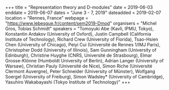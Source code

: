 +++
title = "Representation theory and D-modules"
date = 2019-06-03
enddate = 2019-06-07
dates = "June 3 - 7, 2019"
dateadded = 2019-02-07
location = "Rennes, France"
webpage = "https://www.lebesgue.fr/content/sem2019-Dmod"
organisers = "Michel Gros, Tobias Schmidt"
speakers = "Tomoyuki Abe (Kavli, IPMU, Tokyo), Konstantin Ardakov (University of Oxford), Justin Campbell (California Institute of Technology), Richard Crew (University of Florida), Tsao-Hsien Chen (University of Chicago), Peiyi Cui (Université de Rennes 1/IMJ Paris), Christopher Dodd (University of Illinois), Sam Gunningham (University of Edinburgh), Christine Huyghe (CNRS, Université de Strasbourg), Elmar Grosse-Klönne (Humboldt University of Berlin), Adrian Langer (University of Warsaw), Christian Pauly (Université de Nice), Simon Riche (Université Clermont Auvergne), Peter Schneider (University of Münster), Wolfgang Soergel (University of Freiburg), Simon Wadsley* (University of Cambridge), Yasuhiro Wakabayashi (Tokyo Institute of Technology)"
+++
